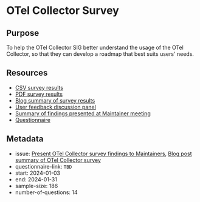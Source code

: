 # OTel Collector Survey

## Purpose

To help the OTel Collector SIG better understand the usage of the OTel Collector, so that they can develop a roadmap that best suits users' needs.

## Resources

* [CSV survey results](/end-user-surveys/otel-collector/otel-collector-survey.csv)
* [PDF survey results](/end-user-surveys/otel-collector/otel-collector-survey.pdf)
* [Blog summary of survey results](https://opentelemetry.io/blog/2024/otel-collector-survey/)
* [User feedback discussion panel](https://youtu.be/LL8v_B417ok?si=u9tjFhZE4N4YRt3e)
* [Summary of findings presented at Maintainer meeting](/end-user-surveys/otel-collector/OTel-collector-survey-insights.pdf)
* [Questionnaire](https://docs.google.com/forms/d/12e7tvITwL0JDjY28BtGHaSDHQKGPqXpdM-pzwkspva4/closedform#responses)

## Metadata

* issue: [Present OTel Collector survey findings to Maintainers](https://github.com/open-telemetry/sig-end-user/issues/22), [Blog post summary of OTel Collector survey](https://github.com/open-telemetry/sig-end-user/issues/16)
* questionnaire-link: `TBD`
* start: 2024-01-03
* end: 2024-01-31
* sample-size: 186
* number-of-questions: 14